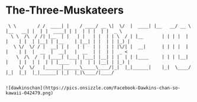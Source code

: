 # The-Three-Muskateers
``` __          ________ _      _____ ____  __  __ ______   _______ ____    _______ _    _ ______   _    _ _    _ ____  
 \ \        / /  ____| |    / ____/ __ \|  \/  |  ____| |__   __/ __ \  |__   __| |  | |  ____| | |  | | |  | |  _ \ 
  \ \  /\  / /| |__  | |   | |   | |  | | \  / | |__       | | | |  | |    | |  | |__| | |__    | |__| | |  | | |_) |
   \ \/  \/ / |  __| | |   | |   | |  | | |\/| |  __|      | | | |  | |    | |  |  __  |  __|   |  __  | |  | |  _ < 
    \  /\  /  | |____| |___| |___| |__| | |  | | |____     | | | |__| |    | |  | |  | | |____  | |  | | |__| | |_) |
     \/  \/   |______|______\_____\____/|_|  |_|______|    |_|  \____/     |_|  |_|  |_|______| |_|  |_|\____/|____/ 
                                                                                                                 

![dawkinschan](https://pics.onsizzle.com/Facebook-Dawkins-chan-so-kawaii-042479.png)
